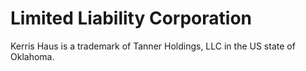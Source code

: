 # Limited Liability Corporation

Kerris Haus is a trademark of Tanner Holdings, LLC in the US state of Oklahoma.